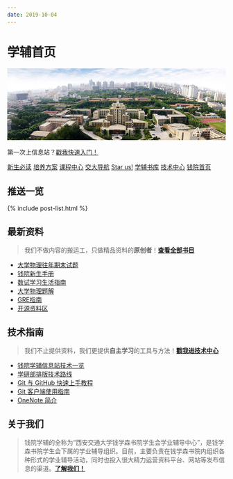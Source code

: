 ```yaml
---
date: 2019-10-04
---
```


# 学辅首页
![本图片来自于西安交通大学官方网站，版权归其所有。](/assets/images/frontpage.jpg)

<center-banner>第一次上信息站？<a href="/welcome">戳我快速入门！</a></center-banner>

<div class="icon-bar">
  <a href="/intro/life-in-xjtu"><i class="fa fa-star fa-pulse"></i> 新生必读</a>
  <a href="/program/"><i class="fa fa-file"></i> 培养方案</a>
  <a href="/course/"><i class="fa fa-th"></i> 课程中心</a>
  <a href="/navigator"><i class="fa fa-map"></i> 交大导航</a>
  <a href="https://github.com/qyxf/"><i class="fa fa-github"></i> Star us!</a>
  <a href="/BookHub/"><i class="fa fa-book"></i> 学辅书库</a>
  <a href="/technique/"><i class="fa fa-rocket"></i> 技术中心</a>
  <a href="http://bjb.xjtu.edu.cn/"><i class="fa fa-university"></i> 钱院首页</a>
</div>


## <i class="fa fa-commenting-o"></i> 推送一览

{% include post-list.html %}


## <i class="fa fa-book"></i> 最新资料
> 我们不做内容的搬运工，只做精品资料的**原创者**！[**查看全部书目**](/BookHub)

- <i class="fa fa-book"></i> [大学物理往年期末试题](/BookHub/006.university-physics-tests)
- <i class="fa fa-book"></i> [钱院新生手册](/BookHub/005.freshman-manual)
- <i class="fa fa-book"></i> [数试学习生活指南](/BookHub/004.guidance-for-study)
- <i class="fa fa-book"></i> [大学物理题解](/BookHub/003.key-to-university-physics)
- <i class="fa fa-book"></i> [GRE指南](/BookHub/002.gre-guide)
- <i class="fa fa-cloud-download"></i> [开源资料区](/BookHub/001.resources)

## <i class="fa fa-compass"></i> 技术指南
> 我们不止提供资料，我们更提供**自主学习**的工具与方法！[**戳我进技术中心**](/technique)

- <i class="fa fa-file-word-o"></i> [钱院学辅信息站技术一览](/technique/website-tech-list)
- <i class="fa fa-file-word-o"></i> [学研部排版技术路线](/technique/typeset)
- <i class="fa fa-file-word-o"></i> [Git 与 GitHub 快速上手教程](/technique/git-github)
- <i class="fa fa-file-word-o"></i> [Git 客户端使用指南](/technique/git-client)
- <i class="fa fa-file-word-o"></i> [OneNote 简介](/technique/onenote)

## <i class="fa fa-address-card"></i> 关于我们

> 钱院学辅的全称为“西安交通大学钱学森书院学生会学业辅导中心”，是钱学森书院学生会下属的学业辅导组织。目前，主要负责在钱学森书院内组织各种形式的学业辅导活动，同时也投入很大精力运营资料平台、网站等发布信息的渠道。[**了解我们！**](/about)
